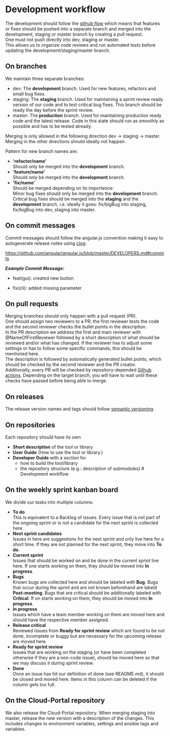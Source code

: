 # Development workflow

The development should follow the [github flow](https://guides.github.com/introduction/flow/) which means that features or fixes should be pushed into a separate branch and merged into the development, staging or master branch by creating a pull request.  
One must not push directly into dev, staging or master.  
This allows us to organize code reviews and run automated tests before updating the development/staging/master branch.

## On branches
We maintain three separate branches:  
- dev: The **development** branch. Used for new features, refactors and small bug fixes.
- staging: The **staging** branch. Used for maintaining a sprint review ready version of our code and to test critical bug fixes. This branch should be ready the day before the sprint review.
- master: The **production** branch. Used for maintaining production ready code and the latest release. Code in this state should run as smoothly as possible and has to be tested already.

Merging is only allowed in the following direction dev -> staging -> master. Merging in the other directions should ideally not happen.

Pattern for new branch names are:
- **'refactor/name'**  
Should only be merged into the **development** branch.
- **'feature/name'**  
Should only be merged into the **development** branch.
- **'fix/name'**  
Should be merged depending on its importance:  
Minor bug fixes should only be merged into the **development** branch.  
Critical bug fixes should be merged into the **staging** and the **development** branch, i.e. ideally it goes:
fix/bigBug into staging, fix/bigBug into dev, staging into master.

## On commit messages
Commit messages should follow the angular.js convention making it easy to autogenerate release notes using [clog](https://github.com/clog-tool/clog-cli):

https://github.com/angular/angular.js/blob/master/DEVELOPERS.md#commits

***Example Commit Message:***

* feat(gui): created new button

* fix(cli): added missing parameter

## On pull requests
Merging branches should only happen with a pull request (PR).  
One should assign two reviewers to a PR: the first reviewer tests the code and the second reviewer checks the bullet points in the description.  
In the PR description we address the first and main reviewer with @NameOfFirstReviewer followed by a short description of what should be reviewed and/or what has changed.
If the reviewer has to adjust some settings or has to follow some specific commands, this should be mentioned here.  
The description is followed by automatically generated bullet points, which should be checked by the second reviewer and the PR creator.  
Additionally, every PR will be checked by repository-depended [Github actions](https://docs.github.com/en/actions). Depending on the target branch, you will have to wait until these checks have passed before being able to merge.

## On releases
The release version names and tags should follow [semantic versioning](http://semver.org/).

## On repositories
Each repository should have its own

* **Short description** of the tool or library  
* **User Guide** (How to use the tool or library.)  
* **Developer Guide** with a section for
   * how to build the tool/library
   * the repository structure (e.g.: description of submodules) # Development workflow


## On the weekly sprint kanban board
We divide our tasks into multiple columns:
- **To do**  
This is equivalent to a Backlog of issues. Every issue that is not part of the ongoing sprint or is not a candidate for the next sprint is collected here.
- **Next sprint candidates**  
Issues in here are suggestions for the next sprint and only live here for a short time. If they are not planned for the next sprint, they move into **To do**.
- **Current sprint**  
Issues that should be worked on and be done in the current sprint live here. If one starts working on them, they should be moved into **In progress**.
- **Bugs**  
Known bugs are collected here and should be labeled with **Bug**. 
Bugs that occur during the sprint and are not known beforehand are labeld **Post-meeting**. 
Bugs that are critical should be additionally labeled with **Critical**. 
If on starts working on them, they should be moved into **In progress**.
- **In progress**  
Issues which have a team member working on them are moved here and should have the respective member assigned.
- **Release critical**  
Reviewed issues from **Ready for sprint review** which are found to be not done, incomplete or buggy but are necessary for the upcoming release are moved here.
- **Ready for sprint review**  
Issues that are working on the staging (or have been completed otherwise if they are a non-code issue), should be moved here so that we may discuss it during sprint review.
- **Done**  
Once an issue has hit our definition of done (see README.md), it should be closed and moved here. Items in this column can be deleted if the column gets too full.


## On the Cloud-Portal repository
We also release the Cloud-Portal repository. When merging staging into master, release the new version with a description of the changes.
This includes changes to environment variables, settings and ansible tags and variables.
